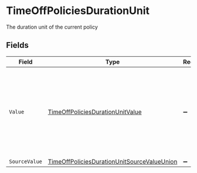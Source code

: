 # TimeOffPoliciesDurationUnit

The duration unit of the current policy


## Fields

| Field                                                                                                                 | Type                                                                                                                  | Required                                                                                                              | Description                                                                                                           | Example                                                                                                               |
| --------------------------------------------------------------------------------------------------------------------- | --------------------------------------------------------------------------------------------------------------------- | --------------------------------------------------------------------------------------------------------------------- | --------------------------------------------------------------------------------------------------------------------- | --------------------------------------------------------------------------------------------------------------------- |
| `Value`                                                                                                               | [TimeOffPoliciesDurationUnitValue](../../Models/Components/TimeOffPoliciesDurationUnitValue.md)                       | :heavy_minus_sign:                                                                                                    | The unified value for the duration unit. If the provider does not specify this unit, the value will be set to unknown | hours                                                                                                                 |
| `SourceValue`                                                                                                         | [TimeOffPoliciesDurationUnitSourceValueUnion](../../Models/Components/TimeOffPoliciesDurationUnitSourceValueUnion.md) | :heavy_minus_sign:                                                                                                    | N/A                                                                                                                   |                                                                                                                       |